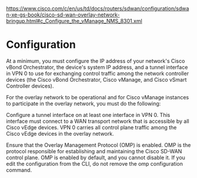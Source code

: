 https://www.cisco.com/c/en/us/td/docs/routers/sdwan/configuration/sdwan-xe-gs-book/cisco-sd-wan-overlay-network-bringup.html#c_Configure_the_vManage_NMS_8301.xml


Configuration
=====

At a minimum, you must configure the IP address of your network's Cisco vBond Orchestrator, the device's system IP address, and a tunnel interface in VPN 0 to use for exchanging control traffic among the network controller devices (the Cisco vBond Orchestrator, Cisco vManage, and Cisco vSmart Controller devices).

For the overlay network to be operational and for Cisco vManage instances to participate in the overlay network, you must do the following:

Configure a tunnel interface on at least one interface in VPN 0. This interface must connect to a WAN transport network that is accessible by all Cisco vEdge devices. VPN 0 carries all control plane traffic among the Cisco vEdge devices in the overlay network.

Ensure that the Overlay Management Protocol (OMP) is enabled. OMP is the protocol responsible for establishing and maintaining the Cisco SD-WAN control plane. OMP is enabled by default, and you cannot disable it. If you edit the configuration from the CLI, do not remove the omp configuration command.

